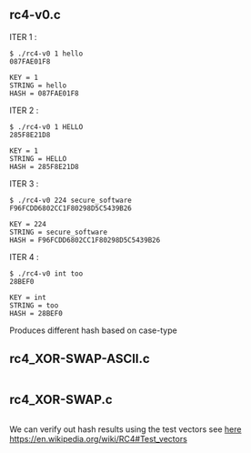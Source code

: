 ## rc4-v0.c

ITER 1 :
```
$ ./rc4-v0 1 hello
087FAE01F8

KEY = 1
STRING = hello
HASH = 087FAE01F8
```
ITER 2 :
```
$ ./rc4-v0 1 HELLO
285F8E21D8

KEY = 1
STRING = HELLO
HASH = 285F8E21D8
```

ITER 3 :
```
$ ./rc4-v0 224 secure_software
F96FCDD6802CC1F80298D5C5439B26

KEY = 224
STRING = secure_software
HASH = F96FCDD6802CC1F80298D5C5439B26
```
ITER 4 :
```
$ ./rc4-v0 int too
28BEF0 

KEY = int
STRING = too
HASH = 28BEF0
```

Produces different hash based on case-type


## rc4_XOR-SWAP-ASCII.c
```

```

## rc4_XOR-SWAP.c
```

```
We can verify out hash results using the test vectors see 
[here](https://en.wikipedia.org/wiki/RC4#Test_vectors)
https://en.wikipedia.org/wiki/RC4#Test_vectors

